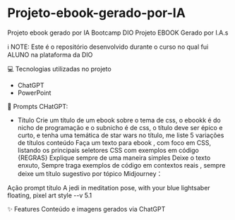 # Projeto-ebook-gerado-por-IA
Projeto ebook gerado por IA Bootcamp DIO
Projeto EBOOK Gerado por I.A.s

ℹ️ NOTE: Este é o repositório desenvolvido durante o curso no qual fui ALUNO na plataforma da DIO

💻 Tecnologias utilizadas no projeto
- ChatGPT
- PowerPoint

🧠 Prompts CHatGPT:
- Título	Crie um título de um ebook sobre o tema de css, o ebookk é do nicho de programação e o subnicho é de css, o título deve ser épico e curto, e tenha uma temática de star wars no título, me liste 5 variações de títulos
conteúdo	Faça um texto para ebook , com foco em CSS, listando os principais seletores CSS com exemplos em código {REGRAS} Explique sempre de uma maneira simples Deixe o texto enxuto, Sempre traga exemplos de código em contextos reais , sempre deixe um título sugestivo por tópico
Midjourney：

Ação	prompt
título	A jedi in meditation pose, with your blue lightsaber floating, pixel art style --v 5.1

✨ Features
Conteúdo e imagens gerados via ChatGPT
